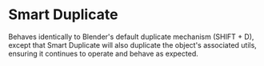 # Smart Duplicate

Behaves identically to Blender's default duplicate mechanism (SHIFT + D), except that Smart Duplicate will also duplicate the object's associated utils, ensuring it continues to operate and behave as expected.

